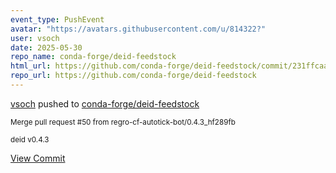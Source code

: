 ```yaml
---
event_type: PushEvent
avatar: "https://avatars.githubusercontent.com/u/814322?"
user: vsoch
date: 2025-05-30
repo_name: conda-forge/deid-feedstock
html_url: https://github.com/conda-forge/deid-feedstock/commit/231ffcaa8a5d970c9c44f0f896d7a1d4642f3645
repo_url: https://github.com/conda-forge/deid-feedstock
---
```


<a href='https://github.com/vsoch' target='_blank'>vsoch</a> pushed to <a href='https://github.com/conda-forge/deid-feedstock' target='_blank'>conda-forge/deid-feedstock</a>

<small>Merge pull request #50 from regro-cf-autotick-bot/0.4.3_hf289fb

deid v0.4.3</small>

<a href='https://github.com/conda-forge/deid-feedstock/commit/231ffcaa8a5d970c9c44f0f896d7a1d4642f3645' target='_blank'>View Commit</a>